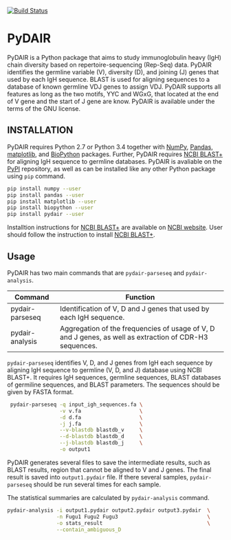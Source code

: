 [![Build Status](https://travis-ci.org/jqsunac/PyDAIR.svg?branch=master)](https://travis-ci.org/jqsunac/PyDAIR)


# PyDAIR

PyDAIR is a Python package that aims to study immunoglobulin heavy (IgH) chain diversity
based on repertoire-sequencing (Rep-Seq) data.
PyDAIR identifies the germline variable (V), diversity (D), and joining (J) genes that
used by each IgH sequence.
BLAST is used for aligning sequences to a database of known germline VDJ genes to assign VDJ.
PyDAIR supports all features as long as the two motifs, YYC and WGxG,
that located at the end of V gene and the start of J gene are know.
PyDAIR is available under the terms of the GNU license.





## INSTALLATION

PyDAIR requires Python 2.7 or Python 3.4 together with [NumPy](http://www.numpy.org/),
[Pandas](http://pandas.pydata.org/), [matplotlib](http://matplotlib.org/),
and [BioPython](http://biopython.org/) packages.
Further, PyDAIR requires [NCBI BLAST+](https://www.ncbi.nlm.nih.gov/books/NBK279690/)
for aligning IgH sequence to germline databases.
PyDAIR is avaliable on the [PyPI](https://pypi.python.org/pypi/PyDAIR) repository,
as well as can be installed like any other Python package using `pip` command.

``` bash
pip install numpy --user
pip install pandas --user
pip install matplotlib --user
pip install biopython --user
pip install pydair --user
```

Installtion instructions for [NCBI BLAST+](https://www.ncbi.nlm.nih.gov/books/NBK279690/)
are available on [NCBI website](https://www.ncbi.nlm.nih.gov/books/NBK279671/).
User should follow the instruction to install [NCBI BLAST+](https://www.ncbi.nlm.nih.gov/books/NBK279690/).





## Usage

PyDAIR has two main commands that are `pydair-parseseq` and `pydair-analysis`.

| Command         | Function |
|-----------------|----------|
| pydair-parseseq | Identification of V, D and J genes that used by each IgH sequence. |
| pydair-analysis | Aggregation of the frequencies of usage of V, D and J genes, as well as extraction of CDR-H3 sequences. |


`pydair-parseseq` identifies V, D, and J genes from IgH each sequence by aligning IgH sequence to
germline (V, D, and J) database using NCBI BLAST+.
It requires IgH sequences, germline sequences, BLAST databases of germiline sequences,
and BLAST parameters. The sequences should be given by FASTA format.


```bash
 pydair-parseseq -q input_igh_sequences.fa \
                 -v v.fa                   \
                 -d d.fa                   \
                 -j j.fa                   \
                 --v-blastdb blastdb_v     \
                 --d-blastdb blastdb_d     \
                 --j-blastdb blastdb_j     \
                 -o output1
```

PyDAIR generates several files to save the intermediate results,
such as BLAST results, region that cannot be aligned to V and J genes.
The final result is saved into `output1.pydair` file.
If there several samples, `pydair-parseseq` should be run several times for each sample.

The statistical summaries are calculated by `pydair-analysis` command.

```bash
pydair-analysis -i output1.pydair output2.pydair output3.pydair  \
                -n Fugu1 Fugu2 Fugu3                             \
                -o stats_result                                  \
                --contain_ambiguous_D
```





